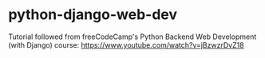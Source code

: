 # python-django-web-dev
Tutorial followed from freeCodeCamp's Python Backend Web Development (with Django) course: https://www.youtube.com/watch?v=jBzwzrDvZ18

